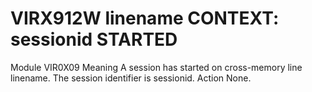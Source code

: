 # VIRX912W linename CONTEXT: sessionid STARTED
Module
    VIR0X09
Meaning
    A session has started on cross-memory line linename. The session identifier is sessionid.
Action
    None.
